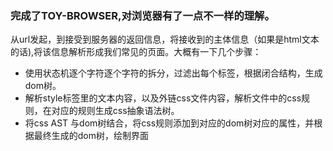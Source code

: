 ### 完成了TOY-BROWSER,对浏览器有了一点不一样的理解。
从url发起，到接受到服务器的返回信息，将接收到的主体信息（如果是html文本的话),将该信息解析形成我们常见的页面。大概有一下几个步骤：


* 使用状态机逐个字符逐个字符的拆分，过滤出每个标签，根据闭合结构，生成dom树。
* 解析style标签里的文本内容，以及外链css文件内容，解析文件中的css规则，在对应的规则生成css抽象语法树。
* 将css AST 与dom树结合，将css规则添加到对应的dom树对应的属性，并根据最终生成的dom树，绘制界面
